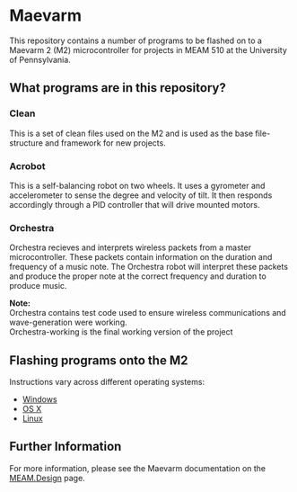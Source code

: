 # Maevarm #
This repository contains a number of programs to be flashed on to a Maevarm 2 (M2) microcontroller for projects in MEAM 510 at the University of Pennsylvania.

## What programs are in this repository? ##
### Clean ### 
This is a set of clean files used on the M2 and is used as the base file-structure and framework for new projects.

### Acrobot ###
This is a self-balancing robot on two wheels. It uses a gyrometer and accelerometer to sense the degree and velocity of tilt. It then responds accordingly through a PID controller that will drive mounted motors.

### Orchestra ###
Orchestra recieves and interprets wireless packets from a master microcontroller. These packets contain information on the duration and frequency of a music note. The Orchestra robot will interpret these packets and produce the proper note at the correct frequency and duration to produce music.  

**Note:**  
Orchestra contains test code used to ensure wireless communications and wave-generation were working.  
Orchestra-working is the final working version of the project

## Flashing programs onto the M2 ##
Instructions vary across different operating systems:
* [Windows](http://medesign.seas.upenn.edu/index.php/Guides/MaEvArM-starting)  
* [OS X](http://medesign.seas.upenn.edu/index.php/Guides/MaEvArM-starting-mac)  
* [Linux](http://medesign.seas.upenn.edu/index.php/Guides/MaEvArM-starting-linux)

## Further Information ##
For more information, please see the Maevarm documentation on the [MEAM.Design](http://medesign.seas.upenn.edu/index.php/Guides/MaEvArM) page.
